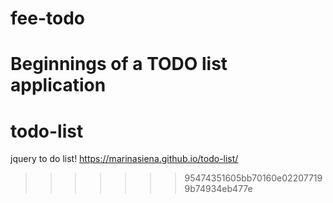 # fee-todo
Beginnings of a TODO list application
=======
# todo-list
jquery to do list!
https://marinasiena.github.io/todo-list/
>>>>>>> 95474351605bb70160e022077199b74934eb477e
